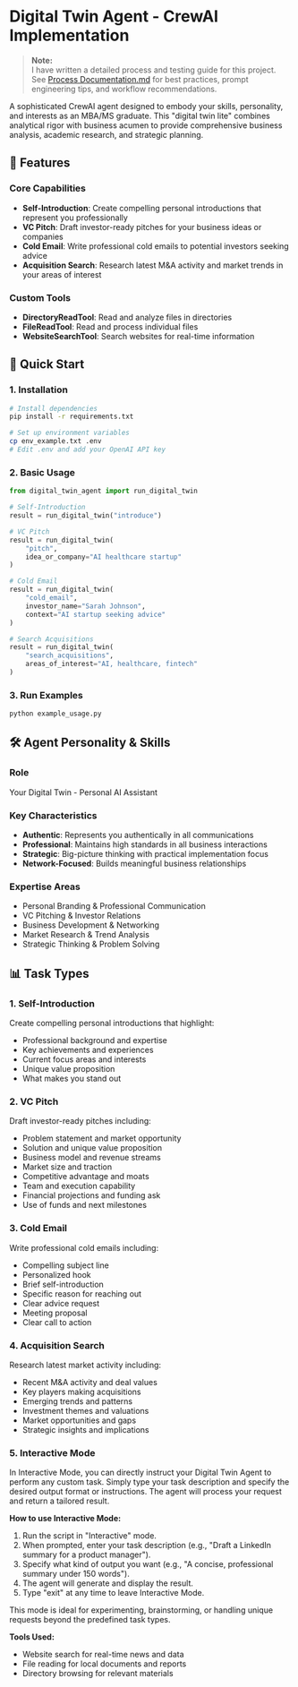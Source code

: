 # Digital Twin Agent - CrewAI Implementation

> **Note:**  
I have written a detailed process and testing guide for this project.  
See [Process Documentation.md](Process%20Documentation.md) for best practices, prompt engineering tips, and workflow recommendations.


A sophisticated CrewAI agent designed to embody your skills, personality, and interests as an MBA/MS graduate. This "digital twin lite" combines analytical rigor with business acumen to provide comprehensive business analysis, academic research, and strategic planning.

## 🎯 Features

### Core Capabilities
- **Self-Introduction**: Create compelling personal introductions that represent you professionally
- **VC Pitch**: Draft investor-ready pitches for your business ideas or companies
- **Cold Email**: Write professional cold emails to potential investors seeking advice
- **Acquisition Search**: Research latest M&A activity and market trends in your areas of interest

### Custom Tools
- **DirectoryReadTool**: Read and analyze files in directories
- **FileReadTool**: Read and process individual files
- **WebsiteSearchTool**: Search websites for real-time information

## 🚀 Quick Start

### 1. Installation

```bash
# Install dependencies
pip install -r requirements.txt

# Set up environment variables
cp env_example.txt .env
# Edit .env and add your OpenAI API key
```

### 2. Basic Usage

```python
from digital_twin_agent import run_digital_twin

# Self-Introduction
result = run_digital_twin("introduce")

# VC Pitch
result = run_digital_twin(
    "pitch", 
    idea_or_company="AI healthcare startup"
)

# Cold Email
result = run_digital_twin(
    "cold_email",
    investor_name="Sarah Johnson",
    context="AI startup seeking advice"
)

# Search Acquisitions
result = run_digital_twin(
    "search_acquisitions",
    areas_of_interest="AI, healthcare, fintech"
)
```

### 3. Run Examples

```bash
python example_usage.py
```

## 🛠️ Agent Personality & Skills

### Role
Your Digital Twin - Personal AI Assistant

### Key Characteristics
- **Authentic**: Represents you authentically in all communications
- **Professional**: Maintains high standards in all business interactions
- **Strategic**: Big-picture thinking with practical implementation focus
- **Network-Focused**: Builds meaningful business relationships

### Expertise Areas
- Personal Branding & Professional Communication
- VC Pitching & Investor Relations
- Business Development & Networking
- Market Research & Trend Analysis
- Strategic Thinking & Problem Solving

## 📊 Task Types

### 1. Self-Introduction
Create compelling personal introductions that highlight:
- Professional background and expertise
- Key achievements and experiences
- Current focus areas and interests
- Unique value proposition
- What makes you stand out

### 2. VC Pitch
Draft investor-ready pitches including:
- Problem statement and market opportunity
- Solution and unique value proposition
- Business model and revenue streams
- Market size and traction
- Competitive advantage and moats
- Team and execution capability
- Financial projections and funding ask
- Use of funds and next milestones

### 3. Cold Email
Write professional cold emails including:
- Compelling subject line
- Personalized hook
- Brief self-introduction
- Specific reason for reaching out
- Clear advice request
- Meeting proposal
- Clear call to action

### 4. Acquisition Search
Research latest market activity including:
- Recent M&A activity and deal values
- Key players making acquisitions
- Emerging trends and patterns
- Investment themes and valuations
- Market opportunities and gaps
- Strategic insights and implications

### 5. Interactive Mode
In Interactive Mode, you can directly instruct your Digital Twin Agent to perform any custom task. Simply type your task description and specify the desired output format or instructions. The agent will process your request and return a tailored result.

**How to use Interactive Mode:**
1. Run the script in "Interactive" mode.
2. When prompted, enter your task description (e.g., "Draft a LinkedIn summary for a product manager").
3. Specify what kind of output you want (e.g., "A concise, professional summary under 150 words").
4. The agent will generate and display the result.
5. Type "exit" at any time to leave Interactive Mode.

This mode is ideal for experimenting, brainstorming, or handling unique requests beyond the predefined task types.

**Tools Used:**
- Website search for real-time news and data
- File reading for local documents and reports
- Directory browsing for relevant materials